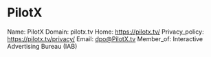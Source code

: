 
# PilotX

Name: PilotX
Domain: pilotx.tv
Home: https://pilotx.tv/
Privacy_policy: https://pilotx.tv/privacy/
Email: dpo@PilotX.tv
Member_of: Interactive Advertising Bureau (IAB)
